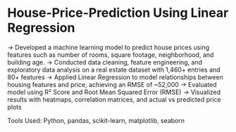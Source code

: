 # House-Price-Prediction Using Linear Regression

-> Developed a machine learning model to predict house prices using features such as number of rooms, square footage, neighborhood, and building age.
-> Conducted data cleaning, feature engineering, and exploratory data analysis on a real estate dataset with 1,460+ entries and 80+ features
-> Applied Linear Regression to model relationships between housing features and price, achieving an RMSE of ~52,000
-> Evaluated model using R² Score and Root Mean Squared Error (RMSE)
-> Visualized results with heatmaps, correlation matrices, and actual vs predicted price plots

Tools Used: Python, pandas, scikit-learn, matplotlib, seaborn
